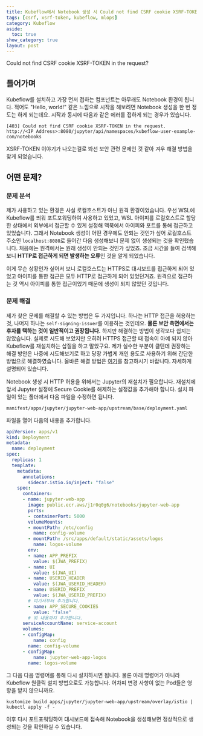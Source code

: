 ```yaml
---
title: Kubeflow에서 Notebook 생성 시 Could not find CSRF cookie XSRF-TOKEN in the request 에러 발생할 때
tags: [csrf, xsrf-token, kubeflow, mlops]
category: Kubeflow
aside:
  toc: true
show_category: true
layout: post
---
```


Could not find CSRF cookie XSRF-TOKEN in the request?

<!--more-->

## 들어가며

Kubeflow를 설치하고 가장 먼저 접하는 컴포넌트는 아무래도 Notebook 환경이 됩니다. 적어도 "Hello, world!" 같은 느낌으로 시작을 해보려면 Notebook 생성을 한 번 정도는 하게 되는데요. 시작과 동시에 다음과 같은 에러를 접하게 되는 경우가 있습니다.

```
[403] Could not find CSRF cookie XSRF-TOKEN in the request. 
http://<IP Address>:8080/jupyter/api/namespaces/kubeflow-user-example-com/notebooks
```

XSRF-TOKEN 이야기가 나오는걸로 봐선 보안 관련 문제인 것 같아 겨우 해결 방법을 찾게 되었습니다.

## 어떤 문제?

### 문제 분석

제가 사용하고 있는 환경은 사실 로컬호스트가 아닌 원격 환경이었습니다. 우선 WSL에 Kubeflow를 띄워 포트포워딩하여 사용하고 있었고, WSL 아이피를 로컬호스트로 할당한 상태에서 외부에서 접근할 수 있게 설정해 맥북에서 아이피와 포트를 통해 접근하고 있었습니다. 그래서 Notebook 생성이 어떤 경우에도 안되는 것인가 싶어 로컬호스트 주소인 `localhost:8080`로 들어간 다음 생성해보니 문제 없이 생성되는 것을 확인했습니다. 처음에는 원격에서는 원래 생성이 안되는 것인가 싶었죠. 조금 시간을 들여 검색해보니 **HTTP로 접근하게 되면 발생하는 오류**인 것을 알게 되었습니다.

이게 무슨 상황인가 싶어서 보니 로컬호스트는 HTTPS로 대시보드를 접근하게 되어 있었고 아이피를 통한 접근은 모두 HTTP로 접근하게 되어 있었던거죠. 원격으로 접근하는 것 역시 아이피를 통한 접근이었기 때문에 생성이 되지 않았던 것입니다.  

### 문제 해결

제가 찾은 문제를 해결할 수 있는 방법은 두 가지입니다. 하나는 HTTP 접근을 허용하는 것, 나머지 하나는 `self-signing-issuer`를 이용하는 것인데요. **물론 보안 측면에서는 후자를 택하는 것이 일반적이고 권장됩니다.** 하지만 해결하는 방법이 생각보다 쉽지는 않았습니다. 실제로 시도해 보았지만 오히려 HTTPS 접근할 때 접속이 아예 되지 않아 Kubeflow를 재설치하는 삽질을 하고 말았구요. 제가 실수한 부분이 클텐데 권장하는 해결 방안은 나중에 시도해보기로 하고 당장 가볍게 개인 용도로 사용하기 위해 간단한 방법으로 해결하였습니다. 올바른 해결 방법은 [여기](https://github.com/mlops-for-all/mlops-for-all.github.io/issues/72#issuecomment-1007537301)를 참고하시기 바랍니다. 자세하게 설명되어 있습니다.

Notebook 생성 시 HTTP 허용을 위해서는 Jupyter의 재설치가 필요합니다. 재설치에 앞서 Jupyter 설정에 Secure Cookie를 해제하는 설정값을 추가해야 합니다. 설치 파일이 있는 폴더에서 다음 파일을 수정하면 됩니다.

```
manifest/apps/jupyter/jupyter-web-app/upstream/base/deployment.yaml
```

파일을 열어 다음의 내용을 추가합니다.

```yaml
apiVersion: apps/v1
kind: Deployment
metadata:
  name: deployment
spec:
  replicas: 1
  template:
    metadata:
      annotations:
        sidecar.istio.io/inject: "false"
    spec:
      containers:
      - name: jupyter-web-app
        image: public.ecr.aws/j1r0q0g6/notebooks/jupyter-web-app
        ports:
        - containerPort: 5000
        volumeMounts:
        - mountPath: /etc/config
          name: config-volume
        - mountPath: /src/apps/default/static/assets/logos
          name: logos-volume
        env:
        - name: APP_PREFIX
          value: $(JWA_PREFIX)
        - name: UI
          value: $(JWA_UI)
        - name: USERID_HEADER
          value: $(JWA_USERID_HEADER)
        - name: USERID_PREFIX
          value: $(JWA_USERID_PREFIX)
        # 여기서부터 추가합니다.
        - name: APP_SECURE_COOKIES
          value: "false"
        # 위 내용까지 추가합니다.
      serviceAccountName: service-account
      volumes:
      - configMap:
          name: config
        name: config-volume
      - configMap:
          name: jupyter-web-app-logos
        name: logos-volume
```

그 다음 다음 명령어를 통해 다시 설치하시면 됩니다. 물론 아래 명령어가 아니라 Kubeflow 원클릭 설치 방법으로도 가능합니다. 어차피 변경 사항이 없는 Pod들은 영향을 받지 않으니까요.

```
kustomize build apps/jupyter/jupyter-web-app/upstream/overlay/istio | kubectl apply -f -
```

이후 다시 포트포워딩하여 대시보드에 접속해 Notebook을 생성해보면 정상적으로 생성되는 것을 확인하실 수 있습니다.